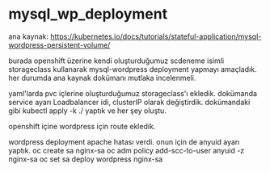 # mysql_wp_deployment
ana kaynak: https://kubernetes.io/docs/tutorials/stateful-application/mysql-wordpress-persistent-volume/

burada openshift üzerine kendi oluşturduğumuz scdeneme isimli storageclass kullanarak mysql-wordpress deployment yapmayı amaçladık.
her durumda ana kaynak dokümanı mutlaka incelenmeli.

yaml'larda pvc içlerine oluşturduğumuz storageclass'ı ekledik.
dokümanda service ayarı Loadbalancer idi, clusterIP olarak değiştirdik.
dokümandaki gibi kubectl apply -k ./ yaptık ve her şey oluştu.

openshift içine wordpress için route ekledik.

wordpress deployment apache hatası verdi. onun için de anyuid ayarı yaptık.
oc create sa nginx-sa
oc adm policy add-scc-to-user anyuid -z nginx-sa
oc set sa deploy wordpress nginx-sa
